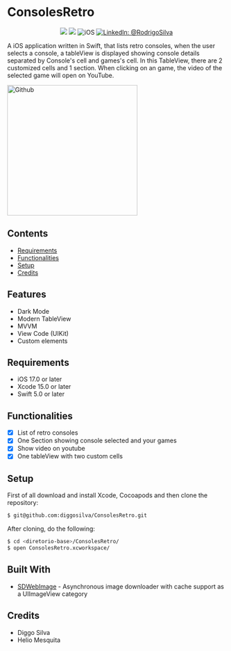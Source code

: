 # ConsolesRetro

<p align="center">
    <img src="https://img.shields.io/badge/Swift-5.9.1-orange.svg" />
    <img src="https://img.shields.io/badge/Xcode-15.2.X-orange.svg" />
    <img src="https://img.shields.io/badge/platforms-iOS-brightgreen.svg?style=flat" alt="iOS" />
    <a href="https://www.linkedin.com/in/rodrigo-silva-6a53ba300/" target="_blank">
        <img src="https://img.shields.io/badge/LinkedIn-@RodrigoSilva-blue.svg?style=flat" alt="LinkedIn: @RodrigoSilva" />
    </a>
</p>

A iOS application written in Swift, that lists retro consoles, when the user selects a console, a tableView is displayed showing console details separated by Console's cell and games's cell. In this TableView, there are 2 customized cells and 1 section. When clicking on an game, the video of the selected game will open on YouTube.

<p align="left">
    <img src="https://media.giphy.com/media/9CvrXhRqAlMhu75mOE/giphy.gif" width="300" max-width="40%" alt="Github"/>
    
</p> 

## Contents

- [Requirements](#requirements)
- [Functionalities](#functionalities)
- [Setup](#setup)
- [Credits](#credits)

## Features

- Dark Mode
- Modern TableView
- MVVM
- View Code (UIKit)
- Custom elements

## Requirements

- iOS 17.0 or later
- Xcode 15.0 or later
- Swift 5.0 or later

## Functionalities
- [x] List of retro consoles
- [x] One Section showing console selected and your games
- [x] Show video on youtube
- [x] One tableView with two custom cells 

## Setup

First of all download and install Xcode, Cocoapods and then clone the repository:

```sh
$ git@github.com:diggosilva/ConsolesRetro.git
```

After cloning, do the following:

```sh
$ cd <diretorio-base>/ConsolesRetro/
$ open ConsolesRetro.xcworkspace/
```

## Built With

* [SDWebImage](https://github.com/SDWebImage/SDWebImage) - Asynchronous image downloader with cache support as a UIImageView category

## Credits

- Diggo Silva
- Helio Mesquita
